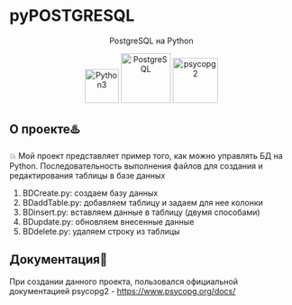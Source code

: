 ﻿# pyPOSTGRESQL
<p align="center">
      PostgreSQL на Python
</p>

<p align="center">
   <img width="60px" src="https://img.shields.io/badge/Python-yellow" alt='Python3'>
   <img width="88px" src="https://img.shields.io/badge/postgreSQL-blue" alt="PostgreSQL">
   <img width="80px" src="https://img.shields.io/badge/psycopg2-darkblue" alt="psycopg2" >
</p>

## О проекте♨️
💥
Мой проект представляет пример того, как можно управлять БД на Python.
Последовательность выполнения файлов для создания и редактирования таблицы в базе данных
1. BDCreate.py: создаем базу данных
2. BDaddTable.py: добавляем таблицу и задаем для нее колонки
3. BDinsert.py: вставляем данные в таблицу (двумя способами)
4. BDupdate.py: обновляем внесенные данные
5. BDdelete.py: удаляем строку из таблицы

## Документация📘
При создании данного проекта, пользовался официальной документацией psycopg2 - https://www.psycopg.org/docs/
